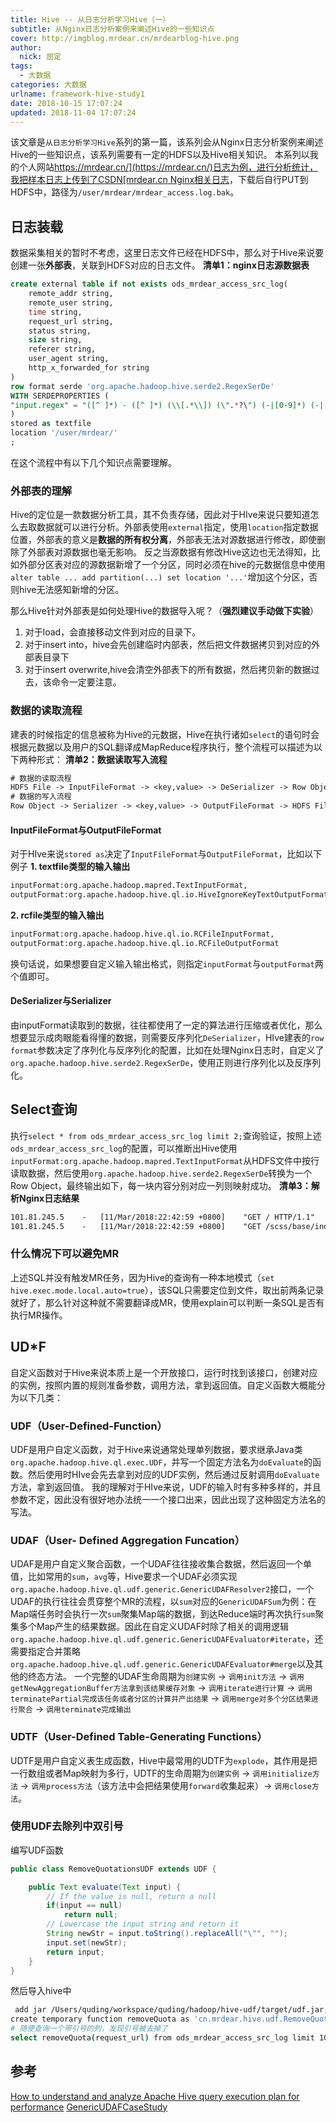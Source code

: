 ```yaml
---
title: Hive -- 从日志分析学习Hive（一）
subtitle: 从Nginx日志分析案例来阐述Hive的一些知识点
cover: http://imgblog.mrdear.cn/mrdearblog-hive.png
author: 
  nick: 屈定
tags:
  - 大数据
categories: 大数据
urlname: framework-hive-study1
date: 2018-10-15 17:07:24
updated: 2018-11-04 17:07:24
---
```

该文章是`从日志分析学习Hive`系列的第一篇，该系列会从Nginx日志分析案例来阐述Hive的一些知识点，该系列需要有一定的HDFS以及Hive相关知识。
本系列以我的个人网站[https://mrdear.cn/](https://mrdear.cn/)日志为例，进行分析统计，我把样本日志上传到了CSDN[mrdear.cn Nginx相关日志](https://download.csdn.net/download/u012706811/10718424)，下载后自行PUT到HDFS中，路径为`/user/mrdear/mrdear_access.log.bak`。

## 日志装载
数据采集相关的暂时不考虑，这里日志文件已经在HDFS中，那么对于Hive来说要创建一张**外部表**，关联到HDFS对应的日志文件。
**清单1：nginx日志源数据表**
```sql
create external table if not exists ods_mrdear_access_src_log(
    remote_addr string,
    remote_user string,
    time string,
    request_url string,
    status string,
    size string,
    referer string,
    user_agent string,
    http_x_forwarded_for string
)
row format serde 'org.apache.hadoop.hive.serde2.RegexSerDe'
WITH SERDEPROPERTIES (
"input.regex" = "([^ ]*) - ([^ ]*) (\\[.*\\]) (\".*?\") (-|[0-9]*) (-|[0-9]*) (\".*?\") (\".*?\") (\".*?\")"
)
stored as textfile
location '/user/mrdear/'
;
```
在这个流程中有以下几个知识点需要理解。

### 外部表的理解
Hive的定位是一款数据分析工具，其不负责存储，因此对于HIve来说只要知道怎么去取数据就可以进行分析。外部表使用`external`指定，使用`location`指定数据位置，外部表的意义是**数据的所有权分离**，外部表无法对源数据进行修改，即使删除了外部表对源数据也毫无影响。
反之当源数据有修改Hive这边也无法得知，比如外部分区表对应的源数据新增了一个分区，同时必须在hive的元数据信息中使用`alter table ... add partition(...) set location '...'`增加这个分区，否则hive无法感知新增的分区。

那么Hive针对外部表是如何处理Hive的数据导入呢？（**强烈建议手动做下实验**）
1. 对于load，会直接移动文件到对应的目录下。
2. 对于insert into，hive会先创建临时内部表，然后把文件数据拷贝到对应的外部表目录下
3. 对于insert overwrite,hive会清空外部表下的所有数据，然后拷贝新的数据过去，该命令一定要注意。

### 数据的读取流程
建表的时候指定的信息被称为Hive的元数据，Hive在执行诸如`select`的语句时会根据元数据以及用户的SQL翻译成MapReduce程序执行，整个流程可以描述为以下两种形式：
**清单2：数据读取写入流程**
```txt
# 数据的读取流程
HDFS File -> InputFileFormat -> <key,value> -> DeSerializer -> Row Object
# 数据的写入流程
Row Object -> Serializer -> <key,value> -> OutputFileFormat -> HDFS File
```

#### InputFileFormat与OutputFileFormat

对于HIve来说`stored as`决定了`InputFileFormat`与`OutputFileFormat`，比如以下例子
**1. textfile类型的输入输出**
```txt
inputFormat:org.apache.hadoop.mapred.TextInputFormat, 
outputFormat:org.apache.hadoop.hive.ql.io.HiveIgnoreKeyTextOutputFormat
```
**2. rcfile类型的输入输出**
```txt
inputFormat:org.apache.hadoop.hive.ql.io.RCFileInputFormat, 
outputFormat:org.apache.hadoop.hive.ql.io.RCFileOutputFormat
```
换句话说，如果想要自定义输入输出格式，则指定`inputFormat`与`outputFormat`两个值即可。

#### DeSerializer与Serializer
由inputFormat读取到的数据，往往都使用了一定的算法进行压缩或者优化，那么想要显示成肉眼能看得懂的数据，则需要反序列化`DeSerializer`，HIve建表的`row format`参数决定了序列化与反序列化的配置，比如在处理Nginx日志时，自定义了`org.apache.hadoop.hive.serde2.RegexSerDe`，使用正则进行序列化以及反序列化。

## Select查询
执行`select * from ods_mrdear_access_src_log limit 2;`查询验证，按照上述`ods_mrdear_access_src_log`的配置，可以推断出Hive使用`inputFormat:org.apache.hadoop.mapred.TextInputFormat`从HDFS文件中按行读取数据，然后使用`org.apache.hadoop.hive.serde2.RegexSerDe`转换为一个Row Object，最终输出如下，每一块内容分别对应一列则映射成功。
**清单3：解析Nginx日志结果**
```txt
101.81.245.5	-	[11/Mar/2018:22:42:59 +0800]	"GET / HTTP/1.1"	200	5451	"-"	"Mozilla/5.0 (Macintosh; Intel Mac OS X 10_13_3) AppleWebKit/537.36 (KHTML, like Gecko) Chrome/63.0.3239.132 Safari/537.36"	"-"
101.81.245.5	-	[11/Mar/2018:22:42:59 +0800]	"GET /scss/base/index.css HTTP/1.1"	200	3149	"http://mrdear.cn/"	"Mozilla/5.0 (Macintosh; Intel Mac OS X 10_13_3) AppleWebKit/537.36 (KHTML, like Gecko) Chrome/63.0.3239.132 Safari/537.36"	"-"
```

### 什么情况下可以避免MR
上述SQL并没有触发MR任务，因为Hive的查询有一种本地模式（`set hive.exec.mode.local.auto=true`），该SQL只需要定位到文件，取出前两条记录就好了，那么针对这种就不需要翻译成MR，使用explain可以判断一条SQL是否有执行MR操作。

## UD*F
自定义函数对于Hive来说本质上是一个开放接口，运行时找到该接口，创建对应的实例，按照内置的规则准备参数，调用方法，拿到返回值。自定义函数大概能分为以下几类：

### UDF（User-Defined-Function）
UDF是用户自定义函数，对于Hive来说通常处理单列数据，要求继承Java类`org.apache.hadoop.hive.ql.exec.UDF`，并写一个固定方法名为`doEvaluate`的函数。然后使用时HIve会先去拿到对应的UDF实例，然后通过反射调用`doEvaluate`方法，拿到返回值。
我的理解对于HIve来说，UDF的输入时有多种多样的，并且参数不定，因此没有很好地办法统一一个接口出来，因此出现了这种固定方法名的写法。

### UDAF（User- Defined Aggregation Funcation）
UDAF是用户自定义聚合函数，一个UDAF往往接收集合数据，然后返回一个单值，比如常用的`sum`，`avg`等，Hive要求一个UDAF必须实现`org.apache.hadoop.hive.ql.udf.generic.GenericUDAFResolver2`接口，一个UDAF的执行往往会贯穿整个MR的流程，以`sum`对应的`GenericUDAFSum`为例：在Map端任务时会执行一次`sum`聚集Map端的数据，到达Reduce端时再次执行`sum`聚集多个Map产生的结果数据。因此在自定义UDAF时除了相关的调用逻辑`org.apache.hadoop.hive.ql.udf.generic.GenericUDAFEvaluator#iterate`，还需要指定合并策略`org.apache.hadoop.hive.ql.udf.generic.GenericUDAFEvaluator#merge`以及其他的终态方法。
一个完整的UDAF生命周期为`创建实例` -> `调用init方法` -> `调用getNewAggregationBuffer方法拿到该结果缓存对象` -> `调用iterate进行计算` -> `调用terminatePartial完成该任务或者分区的计算并产出结果` -> `调用merge对多个分区结果进行聚合` -> `调用terminate完成输出`

### UDTF（User-Defined Table-Generating Functions）
UDTF是用户自定义表生成函数，Hive中最常用的UDTF为`explode`，其作用是把一行数组或者Map映射为多行，UDTF的生命周期为`创建实例` -> `调用initialize方法` -> `调用process方法`（该方法中会把结果使用`forward`收集起来）-> `调用close方法`。

### 使用UDF去除列中双引号
编写UDF函数
```java
public class RemoveQuotationsUDF extends UDF {

    public Text evaluate(Text input) {
        // If the value is null, return a null
        if(input == null)
            return null;
        // Lowercase the input string and return it
        String newStr = input.toString().replaceAll("\"", "");
        input.set(newStr);
        return input;
    }
}
```
然后导入hive中
```sh
 add jar /Users/quding/workspace/quding/hadoop/hive-udf/target/udf.jar;
create temporary function removeQuota as 'cn.mrdear.hive.udf.RemoveQuotationsUDF';
# 随便查询一个带引号的列，发现引号被去掉了
select removeQuota(request_url) from ods_mrdear_access_src_log limit 10;
```

## 参考
[How to understand and analyze Apache Hive query execution plan for performance](https://www.slideshare.net/HadoopSummit/how-to-understand-and-analyze-apache-hive-query-execution-plan-for-performance-debugging)
[GenericUDAFCaseStudy](https://cwiki.apache.org/confluence/display/Hive/GenericUDAFCaseStudy#GenericUDAFCaseStudy-Writingtheevaluator)